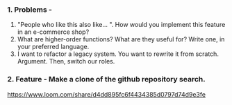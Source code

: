 ### 1. Problems - 
1. "People who like this also like... ". How would you implement this feature in an e-commerce shop?
​
2. What are higher-order functions? What are they useful for? Write one, in your preferred language.
​
3. I want to refactor a legacy system. You want to rewrite it from scratch. Argument. Then, switch our roles.
​
### 2. Feature - Make a clone of the github repository search.
https://www.loom.com/share/d4dd895fc6f4434385d0797d74d9e3fe
